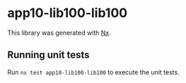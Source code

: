 # app10-lib100-lib100

This library was generated with [Nx](https://nx.dev).

## Running unit tests

Run `nx test app10-lib100-lib100` to execute the unit tests.
